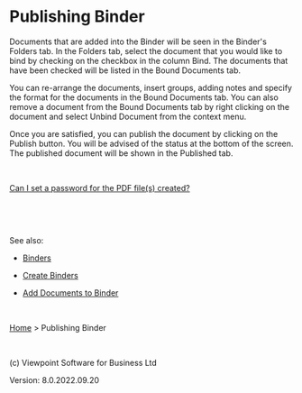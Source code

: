 





# Publishing Binder
Documents that are added into the Binder will be seen in the Binder's 
 Folders tab. In the Folders tab, select the document that you would like 
 to bind by checking on the checkbox in the column Bind. The documents 
 that have been checked will be listed in the Bound Documents tab.

You can re-arrange the documents, insert groups, adding notes and specify 
 the format for the documents in the Bound Documents tab. You can also 
 remove a document from the Bound Documents tab by right clicking on the 
 document and select Unbind Document from the context menu.

Once you are satisfied, you can publish the document by clicking on 
 the Publish button. You will be advised of the status at the bottom of 
 the screen. The published document will be shown in the Published tab.

&nbsp;
<div>

<p><a class="dropspot" href="javascript:TextPopup(this)" id="a1">Can I set a 
 password for the PDF file(s) created?</a></p>
<div class="droptext" id="POPUP360226056" style="display: none;">
	<p>Yes, this is possible. See <a href="file:///c:/temp/0457b882-c844-4314-8878-ce1a9c2207bd/input/Password_Protection_for_PDF_files.htm">Password 
	 Protection for PDF Files</a> for more information.</p>
</div>


</div>
&nbsp;

&nbsp;

See also:

	

- [Binders](file:///c:/temp/0457b882-c844-4314-8878-ce1a9c2207bd/Document_Manager/Binders.htm)

	

- [Create Binders](file:///c:/temp/0457b882-c844-4314-8878-ce1a9c2207bd/input/Binders_-_Create_New_Binder.htm)

	

- [Add Documents 
    	 to Binder](file:///c:/temp/0457b882-c844-4314-8878-ce1a9c2207bd/input/Binders_-_Add_Document_to_Binder.htm)

&nbsp;

[Home](file:///c:/temp/0457b882-c844-4314-8878-ce1a9c2207bd/input/Copyright_Notice.htm) &gt; Publishing Binder

&nbsp;

(c) Viewpoint Software for 
 Business Ltd

Version: 8.0.2022.09.20




